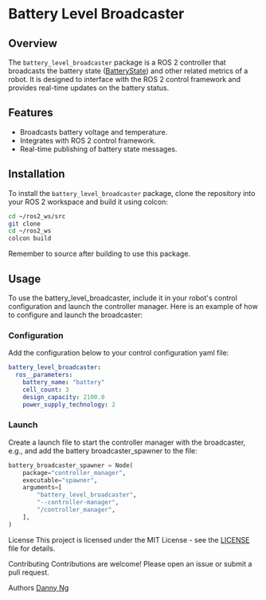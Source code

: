 # Battery Level Broadcaster

## Overview

The `battery_level_broadcaster` package is a ROS 2 controller that broadcasts the battery state ([BatteryState](https://docs.ros.org/en/jazzy/p/sensor_msgs/interfaces/msg/BatteryState.html)) and other related metrics of a robot. It is designed to interface with the ROS 2 control framework and provides real-time updates on the battery status.

## Features

- Broadcasts battery voltage and temperature.
- Integrates with ROS 2 control framework.
- Real-time publishing of battery state messages.

## Installation

To install the `battery_level_broadcaster` package, clone the repository into your ROS 2 workspace and build it using colcon:

```sh
cd ~/ros2_ws/src
git clone 
cd ~/ros2_ws
colcon build
```

Remember to source after building to use this package.

## Usage

To use the battery_level_broadcaster, include it in your robot's control configuration and launch the controller manager. Here is an example of how to configure and launch the broadcaster:

### Configuration

Add the configuration below to your control configuration yaml file:

```yaml
battery_level_broadcaster:
  ros__parameters:
    battery_name: "battery"
    cell_count: 3
    design_capacity: 2100.0
    power_supply_technology: 2
```

### Launch

Create a launch file to start the controller manager with the broadcaster, e.g., and add the battery broadcaster_spawner to the file:

```python
battery_broadcaster_spawner = Node(
    package="controller_manager",
    executable="spawner",
    arguments=[
        "battery_level_broadcaster",
        "--controller-manager",
        "/controller_manager",
    ],
)
```

License
This project is licensed under the MIT License - see the [LICENSE](./LICENSE) file for details.

Contributing
Contributions are welcome! Please open an issue or submit a pull request.

Authors
[Danny Ng](https://github.com/dannyngweekia)
